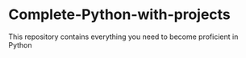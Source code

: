 # Complete-Python-with-projects
This repository contains everything you need to become proficient in Python

